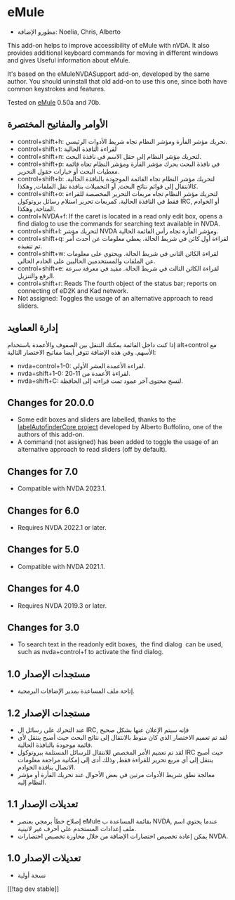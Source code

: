 # eMule #

*	مطورو الإضافة: Noelia, Chris, Alberto

This add-on helps to improve accessibility of eMule with nVDA.  It also
provides additional keyboard commands for moving in different windows and
gives Useful information about eMule.

It's based on the eMuleNVDASupport add-on, developed by the same author. You
should uninstall that old add-on to use this one, since both have common
keystrokes and features.

Tested on [eMule][1] 0.50a and 70b.

## الأوامر والمفاتيح المختصرة ##

*	control+shift+h: تحريك مؤشر الفأرة ومؤشر النظام تجاه شريط الأدوات
  الرئيسي. 
*	control+shift+t: لقراءة النافذة الحالية
*	control+shift+n: لتحريك مؤشر النظام إلى حقل الاسم في نافذة البحث.
*	control+shift+p: في نافذة البحث يحرك مؤشر الفأرة ومؤشر النظام تجاه قائمة
  معطيات البحث أو خيارات حقول التحرير. 
*	control+shift+b: لتحريك مؤشر النظام تجاه القائمة الموجودة بالنافذة
  الحالية. كالانتقال إلى قوائم نتائج البحث, أو التحميلات بنافذة نقل الملفات,
  وهكذا.
*	control+shift+o: لتحريك مؤشر النظام تجاه مربعات التحرير المخصصة للقراءة
  فقط في النافذة الحالية.  كمربعات تحرير استلام رسائل بروتوكول IRC, أو
  الخوادم المتاحة, وهكذا.
*	control+NVDA+f: If the caret is located in a read only edit box, opens a
  find dialog to use the commands for searching text available in NVDA.
*	control+shift+l: لتحريك مؤشر NVDA ومؤشر الفأرة تجاه رأس القائمة الحالية. 
*	control+shift+q: لقراءة أول كائن في شريط الحالة. يعطي معلومات عن أحدث أمر
  تم تنفيذه. 
*	control+shift+w: لقراءة الكائن الثاني في شريط الحالة. ويحتوي على معلومات
  عن الملفات والمستخدمين الحاليين على الخادم الحالي. 
*	control+shift+e: لقراءة الكائن الثالث في شريط الحالة. مفيد في معرفة سرعة
  الرفع والتنزيل. 
*	control+shift+r: Reads The fourth object of the status bar; reports on connecting of eD2K and Kad network.
* Not assigned: Toggles the usage of an alternative approach to read sliders.

## إدارة العماويد ##

إذا كنت داخل القائمة يمكنك التنقل بين الصفوف والأعمدة باستخدام alt+control
مع الأسهم.  وفي هذه الإضافة تتوفر أيضا مفاتيح الاختصار التالية:

*	nvda+control+1-0: لقراءة الأعمدة العشر الأولى. 
*	nvda+shift+1-0: لقراءة الأعمدة من 11-20.
*	nvda+shift+C: لنسخ محتوى آخر عمود تمت قراءته إلى الحافظة.


## Changes for 20.0.0
* Some edit boxes and sliders are labelled, thanks to the
  [labelAutofinderCore
  project](https://github.com/ABuffEr/labelAutofinderCore) developed by
  Alberto Buffolino, one of the authors of this add-on.
* A command (not assigned) has been added to toggle the usage of an
  alternative approach to read sliders (off by default).

## Changes for 7.0
* Compatible with NVDA 2023.1.

## Changes for 6.0
*	Requires NVDA 2022.1 or later.

## Changes for 5.0
*	Compatible with NVDA 2021.1.

## Changes for 4.0 ##
*	Requires NVDA 2019.3 or later.

## Changes for 3.0 ##
*	 To search text in the readonly edit boxes,  the find dialog  can be used,
   such as nvda+control+f to activate the find dialog.

## مستجدات الإصدار  1.0 ##
*	 إتاحة ملف المساعدة بمدير الإضافات البرمجية.

## مستجدات الإصدار 1.2 ##
*	 عند التحرك على رسائل ال IRC, فإنه سيتم الإعلان عنها بشكل صحيح
*	 لقد تم تعميم الاختصار الذي كان منوط بالانتقال إلى نتائج البحث حيث أصبح
   ينتقل لأي قائمة موجودة بالنافذة الحالية.
*	 لقد تم تعميم الأمر المخصص للانتقال للرسائل المستلمة ببروتوكول IRC حيث
   أصبح ينتقل إلى أي مربع تحرير للقراءة فقط, وذلك أدى إلى إمكانية مراجعة
   معلومات الاتصال بنافذة الخوادم.
*	 معالجة نطق شريط الأدوات مرتين في بعض الأحوال عند تحريك الفأرة أو مؤشر
   النظام إليه.

## تعديلات الإصدار  1.1 ##
*	 إصلاح خطأ برمجي بعنصر eMule بقائمة المساعدة ب NVDA, عندما يحتوي اسم ملف
   إعدادات المستخدم على أحرف غير لاتينية.
*	 يمكن إعادة تخصيص اختصارات الإضافة من خلال محاورة تخصيص اختصارات NVDA.

## تعديلات الإصدار  1.0 ##
*	 نسخة أولية



[[!tag dev stable]]

[1]: https://www.emule-project.net

